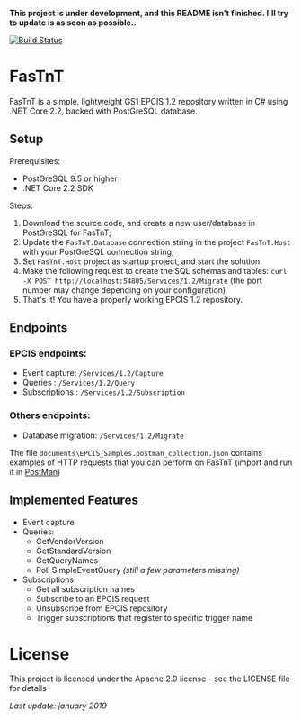 **This project is under development, and this README isn't finished. I'll try to update is as soon as possible..**

[![Build Status](https://travis-ci.com/louisaxel-ambroise/fastnt.svg?branch=master)](https://travis-ci.com/louisaxel-ambroise/fastnt)

# FasTnT

FasTnT is a simple, lightweight GS1 EPCIS 1.2 repository written in C# using .NET Core 2.2, backed with PostGreSQL database.

## Setup

Prerequisites: 
- PostGreSQL 9.5 or higher
- .NET Core 2.2 SDK

Steps:
1. Download the source code, and create a new user/database in PostGreSQL for FasTnT;
2. Update the `FasTnT.Database` connection string in the project `FasTnT.Host` with your PostGreSQL connection string;
3. Set `FasTnT.Host` project as startup project, and start the solution
4. Make the following request to create the SQL schemas and tables: `curl -X POST http://localhost:54805/Services/1.2/Migrate` (the port number may change depending on your configuration)
5. That's it! You have a properly working EPCIS 1.2 repository.

## Endpoints

### EPCIS endpoints:

- Event capture: `/Services/1.2/Capture` 
- Queries : `/Services/1.2/Query`
- Subscriptions : `/Services/1.2/Subscription`

### Others endpoints:

- Database migration: `/Services/1.2/Migrate`

The file `documents\EPCIS_Samples.postman_collection.json` contains examples of HTTP requests that you can perform on FasTnT (import and run it in [PostMan](https://www.getpostman.com/))

## Implemented Features

- Event capture
- Queries:
  - GetVendorVersion
  - GetStandardVersion
  - GetQueryNames
  - Poll SimpleEventQuery _(still a few parameters missing)_
- Subscriptions:
  - Get all subscription names
  - Subscribe to an EPCIS request 
  - Unsubscribe from EPCIS repository
  - Trigger subscriptions that register to specific trigger name

# License

This project is licensed under the Apache 2.0 license - see the LICENSE file for details

_Last update: january 2019_
